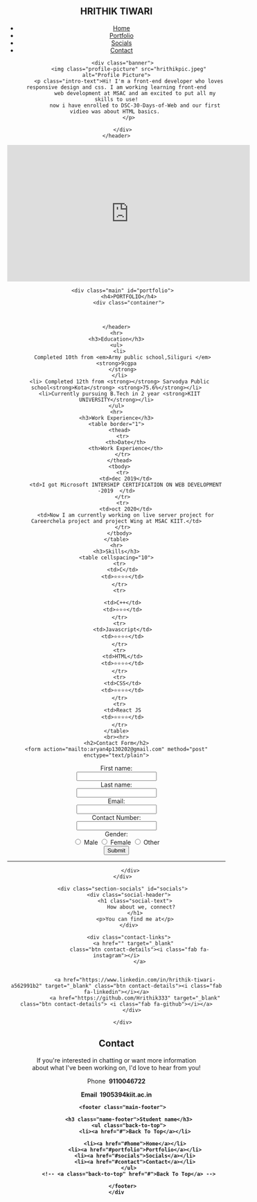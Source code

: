 

<header class="main-header" id="home">
        <nav class="header-container clearfix">
        <h1 class="name">HRITHIK TIWARI</h1>
        <ul class="main-nav">
            <li><a class="link1" href="#home">Home</a></li>
            <li><a class="link2" href="#portfolio">Portfolio</a></li>
            <li><a class="link3" href="#socials">Socials</a></li>
            <li><a class="link4" href="#contact">Contact</a></li>
        </ul>
    </nav>

        <div class="banner">
            <img class="profile-picture" src="hrithikpic.jpeg" alt="Profile Picture">
            <p class="intro-text">Hi! I'm a front-end developer who loves responsive design and css. I am working learning front-end
                web development at MSAC and am excited to put all my skills to use!
                now i have enrolled to DSC-30-Days-of-Web and our first vidieo was about HTML basics. 
            </p>
            
        </div>
    </header>
<iframe width="560" height="315" src="https://www.youtube.com/embed/dfnOpzMkSno" frameborder="0" allow="accelerometer; autoplay; clipboard-write; encrypted-media; gyroscope; picture-in-picture" allowfullscreen></iframe>

        <div class="main" id="portfolio">
            <h4>PORTFOLIO</h4>
            <div class="container">
          

         
    </header>
    <hr>
    <h3>Education</h3>
    <ul>
      <li>
        Completed 10th from <em>Army public school,Siliguri </em><strong>9cgpa
        </strong>
      </li>
      <li> Completed 12th from <strong></strong> Sarvodya Public school<strong>Kota</strong> <strong>75.6%</strong></li>
      <li>Currently pursuing B.Tech in 2 year <strong>KIIT UNIVERSITY</strong></li>
    </ul>
    <hr>
    <h3>Work Experience</h3>
    <table border="1">
      <thead>
        <tr>
          <th>Date</th>
          <th>Work Experience</th>
        </tr>
      </thead>
      <tbody>
        <tr>
          <td>dec 2019</td>
          <td>I got Microsoft INTERSHIP CERTIFICATION ON WEB DEVELOPMENT -2019  </td>
        </tr>
        <tr>
          <td>oct 2020</td>
          <td>Now I am currently working on live server project for Careerchela project and project Wing at MSAC KIIT.</td>
        </tr>
      </tbody>
    </table>
    <hr>
    <h3>Skills</h3>
    <table cellspacing="10">
      <tr>
        <td>C</td>
        <td>⭐⭐⭐⭐</td>
      </tr>
      <tr>

        <td>C++</td>
        <td>⭐⭐⭐</td>
      </tr>
      <tr>
        <td>Javascript</td>
        <td>⭐⭐⭐⭐</td>
      </tr>
      <tr>
        <td>HTML</td>
        <td>⭐⭐⭐⭐</td>
      </tr>
      <tr>
        <td>CSS</td>
        <td>⭐⭐⭐⭐</td>
      </tr>
      <tr>
        <td>React JS
        <td>⭐⭐⭐⭐</td>
      </tr>
    </table>
    <br><hr>
    <h2>Contact Form</h2>
    <form action="mailto:aryan4p130202@gmail.com" method="post" enctype="text/plain">

  First name:<br>
  <input type="text" name="firstname" required>
  <br>
  Last name:<br>
  <input type="text" name="lastname" required>
  <br>
  Email:<br>
  <input type="email" name="email" required>
  <br>
  Contact Number:<br>
  <input type="number" name="number" required>
  <br>
  Gender:<br>
  <input type="radio" name="gender"> Male <input type="radio" name="gender"> Female <input type="radio" name="gender"> Other
  <br>
  <input type="submit" value="Submit">
</form><hr>




   
              
              
              
              
              
             </div>
        </div>

        <div class="section-socials" id="socials">
            <div class="social-header">
                <h1 class="social-text">
                    How about we, connect?
                </h1>
                <p>You can find me at</p>
            </div>

            <div class="contact-links">
                <a href="" target="_blank" 
                   class="btn contact-details"><i class="fab fa-instagram"></i>
                   </a>
              
   
                <a href="https://www.linkedin.com/in/hrithik-tiwari-a562991b2" target="_blank" class="btn contact-details"><i class="fab fa-linkedin"></i></a>
                <a href="https://github.com/Hrithik333" target="_blank" class="btn contact-details"> <i class="fab fa-github"></i></a>
              </div>

        </div>

<div class="bottom">
        <div class="section-contact" id="contact">
            <h2>Contact</h2>
            <p>If you're interested in chatting or want more information <br> about what I've been working 
                on, I'd love to hear from you!
            </p>
            <div class="info">
            <p>Phone &nbsp;<strong>9110046722<p>
            <p>Email   &nbsp;<strong>1905394kiit.ac.in
             </div>
        </div>

        <footer class="main-footer">
            
            <h3 class="name-footer">Student name</h3>
            <ul class="back-to-top">
                <li><a href="#">Back To Top</a></li>

                <li><a href="#home">Home</a></li>
                <li><a href="#portfolio">Portfolio</a></li>
                <li><a href="#socials">Socials</a></li>
                <li><a href="#contact">Contact</a></li>
            </ul>
            <!-- <a class="back-to-top" href="#">Back To Top</a> -->
        
        </footer>
    </div
  
  </body>

  </html>